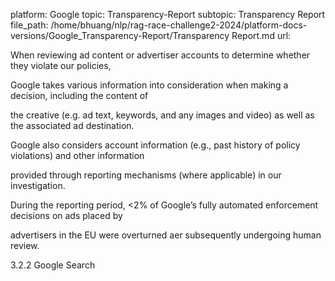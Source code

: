 platform: Google
topic: Transparency-Report
subtopic: Transparency Report
file_path: /home/bhuang/nlp/rag-race-challenge2-2024/platform-docs-versions/Google_Transparency-Report/Transparency Report.md
url: <EMPTY>

When reviewing ad content or advertiser accounts to determine whether they violate our policies,

Google takes various information into consideration when making a decision, including the content of

the creative (e.g. ad text, keywords, and any images and video) as well as the associated ad destination.

Google also considers account information (e.g., past history of policy violations) and other information

provided through reporting mechanisms (where applicable) in our investigation.



During the reporting period, <2% of Google’s fully automated enforcement decisions on ads placed by

advertisers in the EU were overturned a er subsequently undergoing human review.



3.2.2 Google Search